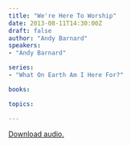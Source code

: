 ```yaml
---
title: "We're Here To Worship"
date: 2013-08-11T14:30:00Z
draft: false
author: "Andy Barnard"
speakers:
- "Andy Barnard"

series:
- "What On Earth Am I Here For?"

books:

topics:

---
```

[Download audio.](https://s3.amazonaws.com/highway/sermons/2013_08/11_Were_Here_To_Worship.mp3)
